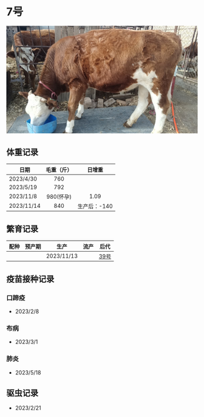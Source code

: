# 7号

![7号](/images/simmental/third/7.jpg)

## 体重记录

| 日期           |    毛重（斤）  |日增重|
| ------------- | :-----------: | :-----------: |
| 2023/4/30     |      760      ||
| 2023/5/19     |      792      ||
| 2023/11/8     |      980(怀孕)      |1.09|
| 2023/11/14    |      840      |生产后：-140|

## 繁育记录

|配种|预产期|生产|流产|后代|
|:------:|:------:|:------:|:------:|:------:|
|||2023/11/13||[39号](../fourth/39.md)|

## 疫苗接种记录

### 口蹄疫

- 2023/2/8

### 布病

- 2023/3/1

### 肺炎

- 2023/5/18

## 驱虫记录

- 2023/2/21
